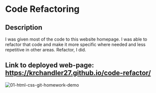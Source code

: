 # Code Refactoring

## Description

I was given most of the code to this website homepage. I was able to refactor that code and make it more specific where needed and less repetitive in other areas. Refactor, I did.

## Link to deployed web-page: https://krchandler27.github.io/code-refactor/

![01-html-css-git-homework-demo](https://user-images.githubusercontent.com/116527506/202863773-5bb22cf3-b99c-4fa5-996c-04f684402da1.png)
